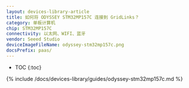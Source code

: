 ```yaml
---
layout: devices-library-article
title: 如何将 ODYSSEY STM32MP157C 连接到 GridLinks？
category: 单板计算机
chip: STM32MP157C
connectivity: 以太网、WIFI、蓝牙
vendor: Seeed Studio
deviceImageFileName: odyssey-stm32mp157c.png
docsPrefix: paas/
---
```



* TOC
{:toc}

{% include /docs/devices-library/guides/odyssey-stm32mp157c.md %}